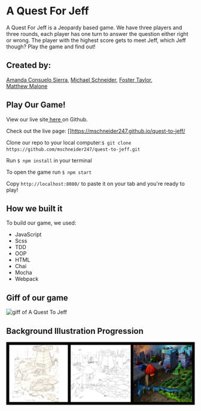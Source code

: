 # A Quest For Jeff

A Quest For Jeff is a Jeopardy based game. We have three players and three rounds, each player has one turn to answer the question either right or wrong. The player with the highest score gets to meet Jeff, which Jeff though? Play the game and find out!

## Created by:
[Amanda Consuelo Sierra](https://github.com/Asilo5), 
[Michael Schneider](https://github.com/mschneider247), 
[Foster Taylor](https://github.com/foster55f),  
[Matthew Malone](https://github.com/matthewdshepherd)

## Play Our Game!

View our live site<a href=https://mschneider247.github.io/quest-to-jeff> here </a> on Github.

Check out the live page: []https://mschneider247.github.io/quest-to-jeff/

Clone our repo to your local computer:``` $ git clone https://github.com/mschneider247/quest-to-jeff.git ```

Run ``` $ npm install ``` in your terminal

To open the game run ``` $ npm start ```

Copy ``` http://localhost:8080/ ``` to paste it on your tab and you're ready to play!

## How we built it

To build our game, we used:
  - JavaScript
  - Scss
  - TDD
  - OOP
  - HTML
  - Chai
  - Mocha
  - Webpack
  
## Giff of our game

![giff of A Quest To Jeff](https://github.com/mschneider247/quest-to-jeff/blob/master/quest.gif)

## Background Illustration Progression

![Background Progression](./src/images/JeffQuestBackgroundProgression.jpg)
